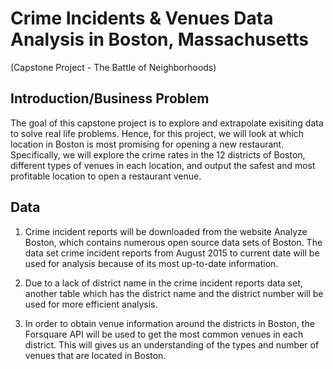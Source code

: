 # Crime Incidents & Venues Data Analysis in Boston, Massachusetts

(Capstone Project - The Battle of Neighborhoods)

## Introduction/Business Problem
The goal of this capstone project is to explore and extrapolate exisiting data to solve real life problems. Hence, for this project, we will look at which location in Boston is most promising for opening a new restaurant. Specifically, we will explore the crime rates in the 12 districts of Boston, different types of venues in each location, and output the safest and most profitable location to open a restaurant venue. 

## Data
1. Crime incident reports will be downloaded from the website Analyze Boston, which contains numerous open source data sets of Boston. The data set crime incident reports from August 2015 to current date will be used for analysis because of its most up-to-date information. 

2. Due to a lack of district name in the crime incident reports data set, another table which has the district name and the district number will be used for more efficient analysis. 

3. In order to obtain venue information around the districts in Boston, the Forsquare API will be used to get the most common venues in each district. This will gives us an understanding of the types and number of venues that are located in Boston. 

